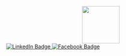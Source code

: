 
<div id="header" align="center">
  <img src="https://media.giphy.com/media/v1.Y2lkPTc5MGI3NjExMThpb3pwZ2dkMjc0enI3aWdjdXA4MXhmeTVwbHpybjRuaWJqMDgyayZlcD12MV9pbnRlcm5hbF9naWZfYnlfaWQmY3Q9Zw/CuuSHzuc0O166MRfjt/giphy.gif" width="100"/>
</div>
<div id="badges">
  <a href="https://www.linkedin.com/in/dylan-thomas-matocinos-bba6ba267/">
    <img src="https://img.shields.io/badge/LinkedIn-blue?style=for-the-badge&logo=linkedin&logoColor=white" alt="LinkedIn Badge"/>
  </a>
  <a href="https://web.facebook.com/dylan.mazing?_rdc=1&_rdr">
    <img src="https://img.shields.io/badge/facebook-blue?style=for-the-badge&logo=facebook&logoColor=white" alt="Facebook Badge"/>
  </a>
 
</div>
